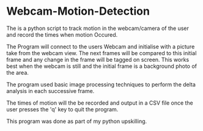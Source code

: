 # Webcam-Motion-Detection
The is a python script to track motion in the webcam/camera of the user and record the times when motion Occured. 

The Program will connect to the users Webcam and initialise with a picture take from the webcam view. The next frames will be
compared to this initial frame and any change in the frame will be tagged on screen. This works best when the webcam is still and 
the initial frame is a background photo of the area. 

The program used basic image processing techniques to perform the delta analysis in each successive frame. 

The times of motion will the be recorded and output in a CSV file once the user presses the 'q' key to quit the program.

This program was done as part of my python upskilling.
